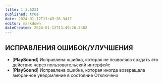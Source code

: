 ```yaml
---
title: 1.3.6231
published: true
date: 2024-01-12T13:49:26.941Z
editor: markdown
dateCreated: 2024-01-12T13:49:26.748Z
---
```

## **ИСПРАВЛЕНИЯ ОШИБОК/УЛУЧШЕНИЯ**
- [**PlaySound**] Исправлена ошибка, которая не позволяла создать это действие через пользовательский интерфейс
- [**PlaySound**] Исправлена ошибка, которая иногда возвращала выбранное уведомление в состояние Отключено